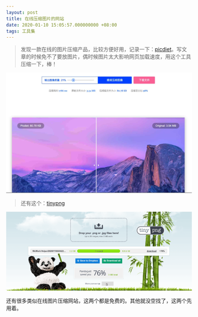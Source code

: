 ```yaml
---
layout: post
title: 在线压缩图片的网站
date: 2020-01-10 15:05:57.000000000 +08:00
tags: 工具集
---
```


>发现一款在线的图片压缩产品，比较方便好用，记录一下：[picdiet](https://www.picdiet.com/zh-cn)。写文章的时候免不了要放图片，偶时候图片太大影响网页加载速度，用这个工具压缩一下，棒！

![picdiet.jpg](/assets/images/2020-01/picdiet.jpg)

> 还有这个：[tinypng](https://tinypng.com)

![tiny.png](/assets/images/2020-01/tinypng.png)


还有很多类似在线图片压缩网站，这两个都是免费的。其他就没空找了，这两个先用着。

